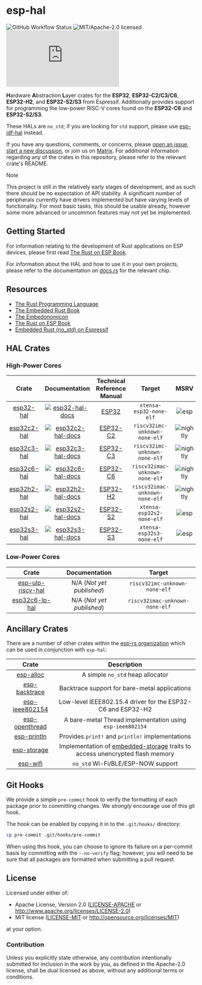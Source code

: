 # esp-hal

![GitHub Workflow Status](https://img.shields.io/github/actions/workflow/status/esp-rs/esp-hal/ci.yml?label=CI&logo=github&style=flat-square)
![MIT/Apache-2.0 licensed](https://img.shields.io/badge/license-MIT%2FApache--2.0-blue?style=flat-square)
[![Matrix](https://img.shields.io/matrix/esp-rs:matrix.org?label=join%20matrix&color=BEC5C9&logo=matrix&style=flat-square)](https://matrix.to/#/#esp-rs:matrix.org)

**H**ardware **A**bstraction **L**ayer crates for the **ESP32**, **ESP32-C2/C3/C6**, **ESP32-H2**, and **ESP32-S2/S3** from Espressif. Additionally provides support for programming the low-power RISC-V cores found on the **ESP32-C6** and **ESP32-S2/S3**.

These HALs are `no_std`; if you are looking for `std` support, please use [esp-idf-hal] instead.

If you have any questions, comments, or concerns, please [open an issue], [start a new discussion], or join us on [Matrix]. For additional information regarding any of the crates in this repository, please refer to the relevant crate's README.

> [!NOTE]
>
> This project is still in the relatively early stages of development, and as such there should be no expectation of API stability. A significant number of peripherals currently have drivers implemented but have varying levels of functionality. For most basic tasks, this should be usable already, however some more advanced or uncommon features may not yet be implemented.

[esp-idf-hal]: https://github.com/esp-rs/esp-idf-hal
[open an issue]: https://github.com/esp-rs/esp-hal/issues/new
[start a new discussion]: https://github.com/esp-rs/esp-hal/discussions/new
[matrix]: https://matrix.to/#/#esp-rs:matrix.org

## Getting Started

For information relating to the development of Rust applications on ESP devices, please first read [The Rust on ESP Book].

For information about the HAL and how to use it in your own projects, please refer to the documentation on [docs.rs] for the relevant chip.

[The Rust on ESP Book]: https://esp-rs.github.io/book/
[docs.rs]: https://docs.rs

## Resources

- [The Rust Programming Language](https://doc.rust-lang.org/book/)
- [The Embedded Rust Book](https://docs.rust-embedded.org/book/index.html)
- [The Embedonomicon](https://docs.rust-embedded.org/embedonomicon/)
- [The Rust on ESP Book](https://esp-rs.github.io/book/)
- [Embedded Rust (no_std) on Espressif](https://esp-rs.github.io/no_std-training/)

## HAL Crates

### High-Power Cores

|     Crate     |                   Documentation                    | Technical Reference Manual |             Target             |     MSRV    |
| :-----------: | :------------------------------------------------: | :------------------------: | :----------------------------: | :---------: |
|  [esp32-hal]  |   [![esp32-hal-docs]](https://docs.rs/esp32-hal)   |          [ESP32]           |    `xtensa-esp32-none-elf`     |   ![esp]    |
| [esp32c2-hal] | [![esp32c2-hal-docs]](https://docs.rs/esp32c2-hal) |         [ESP32-C2]         | `riscv32imc-unknown-none-elf`  |  ![nightly] |
| [esp32c3-hal] | [![esp32c3-hal-docs]](https://docs.rs/esp32c3-hal) |         [ESP32-C3]         | `riscv32imc-unknown-none-elf`  |  ![nightly] |
| [esp32c6-hal] | [![esp32c6-hal-docs]](https://docs.rs/esp32c6-hal) |         [ESP32-C6]         | `riscv32imac-unknown-none-elf` |  ![nightly] |
| [esp32h2-hal] | [![esp32h2-hal-docs]](https://docs.rs/esp32h2-hal) |         [ESP32-H2]         | `riscv32imac-unknown-none-elf` |  ![nightly] |
| [esp32s2-hal] | [![esp32s2-hal-docs]](https://docs.rs/esp32s2-hal) |         [ESP32-S2]         |   `xtensa-esp32s2-none-elf`    |   ![esp]    |
| [esp32s3-hal] | [![esp32s3-hal-docs]](https://docs.rs/esp32s3-hal) |         [ESP32-S3]         |   `xtensa-esp32s3-none-elf`    |   ![esp]    |

[esp]: https://img.shields.io/badge/rustc-esp%201.74+-red.svg
[nightly]: https://img.shields.io/badge/rustc-nightly%202023/11/30+-red.svg 

[esp32-hal]: https://github.com/esp-rs/esp-hal/tree/main/esp32-hal
[esp32c2-hal]: https://github.com/esp-rs/esp-hal/tree/main/esp32c2-hal
[esp32c3-hal]: https://github.com/esp-rs/esp-hal/tree/main/esp32c3-hal
[esp32c6-hal]: https://github.com/esp-rs/esp-hal/tree/main/esp32c6-hal
[esp32h2-hal]: https://github.com/esp-rs/esp-hal/tree/main/esp32h2-hal
[esp32s2-hal]: https://github.com/esp-rs/esp-hal/tree/main/esp32s2-hal
[esp32s3-hal]: https://github.com/esp-rs/esp-hal/tree/main/esp32s3-hal
[esp32-hal-docs]: https://img.shields.io/docsrs/esp32-hal?color=C96329&logo=rust&style=flat-square
[esp32c2-hal-docs]: https://img.shields.io/docsrs/esp32c2-hal?color=C96329&logo=rust&style=flat-square
[esp32c3-hal-docs]: https://img.shields.io/docsrs/esp32c3-hal?color=C96329&logo=rust&style=flat-square
[esp32c6-hal-docs]: https://img.shields.io/docsrs/esp32c6-hal?color=C96329&logo=rust&style=flat-square
[esp32h2-hal-docs]: https://img.shields.io/docsrs/esp32h2-hal?color=C96329&logo=rust&style=flat-square
[esp32s2-hal-docs]: https://img.shields.io/docsrs/esp32s2-hal?color=C96329&logo=rust&style=flat-square
[esp32s3-hal-docs]: https://img.shields.io/docsrs/esp32s3-hal?color=C96329&logo=rust&style=flat-square
[esp32]: https://www.espressif.com/sites/default/files/documentation/esp32_technical_reference_manual_en.pdf
[esp32-c2]: https://www.espressif.com/sites/default/files/documentation/esp8684_technical_reference_manual_en.pdf
[esp32-c3]: https://www.espressif.com/sites/default/files/documentation/esp32-c3_technical_reference_manual_en.pdf
[esp32-c6]: https://www.espressif.com/sites/default/files/documentation/esp32-c6_technical_reference_manual_en.pdf
[esp32-h2]: https://www.espressif.com/sites/default/files/documentation/esp32-h2_technical_reference_manual_en.pdf
[esp32-s2]: https://www.espressif.com/sites/default/files/documentation/esp32-s2_technical_reference_manual_en.pdf
[esp32-s3]: https://www.espressif.com/sites/default/files/documentation/esp32-s3_technical_reference_manual_en.pdf

### Low-Power Cores

|        Crate        |       Documentation        |             Target             |
| :-----------------: | :------------------------: | :----------------------------: |
| [esp-ulp-riscv-hal] | N/A (_Not yet published_) | `riscv32imc-unknown-none-elf`  |
|  [esp32c6-lp-hal]   | N/A (_Not yet published_) | `riscv32imac-unknown-none-elf` |

[esp-ulp-riscv-hal]: https://github.com/esp-rs/esp-hal/tree/main/esp-ulp-riscv-hal
[esp32c6-lp-hal]: https://github.com/esp-rs/esp-hal/tree/main/esp32c6-lp-hal

## Ancillary Crates

There are a number of other crates within the [esp-rs organization] which can be used in conjunction with `esp-hal`:

|      Crate       |                                  Description                                   |
| :--------------: | :----------------------------------------------------------------------------: |
|   [esp-alloc]    |                        A simple `no_std` heap allocator                        |
| [esp-backtrace]  |                 Backtrace support for bare-metal applications                  |
| [esp-ieee802154] |          Low-level IEEE802.15.4 driver for the ESP32-C6 and ESP32-H2           |
| [esp-openthread] |           A bare-metal Thread implementation using `esp-ieee802154`            |
|  [esp-println]   |                Provides `print!` and `println!` implementations                |
|  [esp-storage]   | Implementation of [embedded-storage] traits to access unencrypted flash memory |
|    [esp-wifi]    |                       `no_std` Wi-Fi/BLE/ESP-NOW support                       |

[esp-rs organization]: https://github.com/esp-rs
[esp-alloc]: https://github.com/esp-rs/esp-alloc
[esp-backtrace]: https://github.com/esp-rs/esp-backtrace
[esp-ieee802154]: https://github.com/esp-rs/esp-ieee802154
[esp-openthread]: https://github.com/esp-rs/esp-openthread
[esp-println]: https://github.com/esp-rs/esp-println
[esp-storage]: https://github.com/esp-rs/esp-storage
[embedded-storage]: https://github.com/rust-embedded-community/embedded-storage
[esp-wifi]: https://github.com/esp-rs/esp-wifi

## Git Hooks

We provide a simple `pre-commit` hook to verify the formatting of each package prior to committing changes. We _strongly_ encourage use of this git hook.

The hook can be enabled by copying it in to the `.git/hooks/` directory:

```bash
cp pre-commit .git/hooks/pre-commit
```

When using this hook, you can choose to ignore its failure on a per-commit basis by committing with the `--no-verify` flag; however, you will need to be sure that all packages are formatted when submitting a pull request.

## License

Licensed under either of:

- Apache License, Version 2.0 ([LICENSE-APACHE](LICENSE-APACHE) or http://www.apache.org/licenses/LICENSE-2.0)
- MIT license ([LICENSE-MIT](LICENSE-MIT) or http://opensource.org/licenses/MIT)

at your option.

### Contribution

Unless you explicitly state otherwise, any contribution intentionally submitted for inclusion in
the work by you, as defined in the Apache-2.0 license, shall be dual licensed as above, without
any additional terms or conditions.
